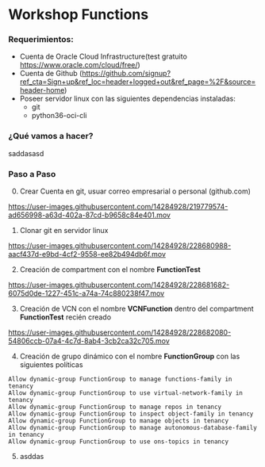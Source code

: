 # Workshop Functions

### Requerimientos:

- Cuenta de Oracle Cloud Infrastructure(test gratuito https://www.oracle.com/cloud/free/)
- Cuenta de Github (https://github.com/signup?ref_cta=Sign+up&ref_loc=header+logged+out&ref_page=%2F&source=header-home)
- Poseer servidor linux con las siguientes dependencias instaladas:
  - git
  - python36-oci-cli 

### ¿Qué vamos a hacer?
saddasasd


### Paso a Paso

0. Crear Cuenta en git, usuar correo empresarial o personal (github.com)


https://user-images.githubusercontent.com/14284928/219779574-ad656998-a63d-402a-87cd-b9658c84e401.mov


1. Clonar git en servidor linux


https://user-images.githubusercontent.com/14284928/228680988-aacf437d-e9bd-4cf2-9558-ee82b494db6f.mov


2. Creación de compartment con el nombre **FunctionTest**

https://user-images.githubusercontent.com/14284928/228681682-6075d0de-1227-451c-a74a-74c880238f47.mov



3. Creación de VCN con el nombre **VCNFunction** dentro del compartment **FunctionTest** recién creado

https://user-images.githubusercontent.com/14284928/228682080-54806ccb-07a4-4c7d-8ab4-3cb2ca32c705.mov


4. Creación de grupo dinámico con el nombre **FunctionGroup** con las siguientes políticas

```
Allow dynamic-group FunctionGroup to manage functions-family in tenancy
Allow dynamic-group FunctionGroup to use virtual-network-family in tenancy
Allow dynamic-group FunctionGroup to manage repos in tenancy
Allow dynamic-group FunctionGroup to inspect object-family in tenancy
Allow dynamic-group FunctionGroup to manage objects in tenancy
Allow dynamic-group FunctionGroup to manage autonomous-database-family in tenancy
Allow dynamic-group FunctionGroup to use ons-topics in tenancy
```


5. asddas
